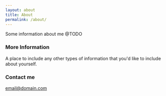 ```yaml
---
layout: about
title: About
permalink: /about/
---
```


Some information about me @TODO

### More Information

A place to include any other types of information that you'd like to include about yourself.

### Contact me

[email@domain.com](mailto:email@domain.com)